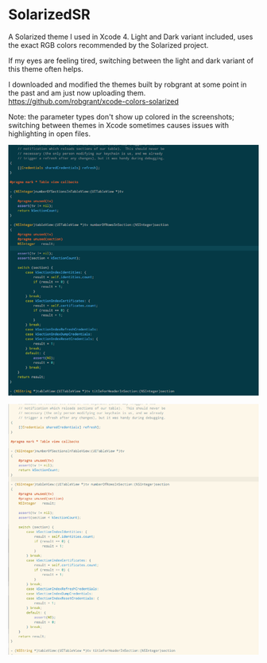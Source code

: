 SolarizedSR
===========

A Solarized theme I used in Xcode 4. Light and Dark variant included, uses the exact RGB colors recommended by the Solarized project. 

If my eyes are feeling tired, switching between the light and dark variant of this theme often helps.

I downloaded and modified the themes built by robgrant at some point in the past and am just now uploading them. https://github.com/robgrant/xcode-colors-solarized

Note: the parameter types don't show up colored in the screenshots; switching between themes in Xcode sometimes causes issues with highlighting in open files.

![dark](SolarizedSR-Dark.png?raw=true)

![light](SolarizedSR-Light.png?raw=true)

